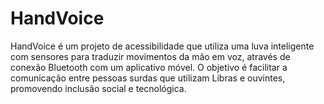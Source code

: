 # HandVoice
HandVoice é um projeto de acessibilidade que utiliza uma luva inteligente com sensores para traduzir movimentos da mão em voz, através de conexão Bluetooth com um aplicativo móvel. O objetivo é facilitar a comunicação entre pessoas surdas que utilizam Libras e ouvintes, promovendo inclusão social e tecnológica.
